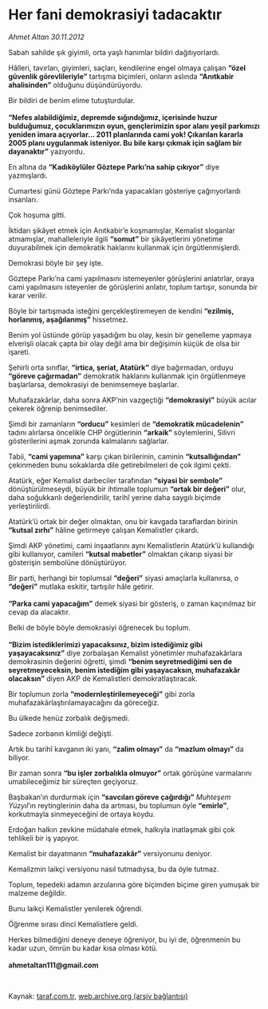 # Her fani demokrasiyi tadacaktır

*Ahmet Altan 30.11.2012*

<div class="yazi"><p>Sabah sahilde şık giyimli, orta yaşlı hanımlar bildiri dağıtıyorlardı.</p>
<p>Hâlleri, tavırları, giyimleri, saçları, kendilerine engel olmaya çalışan <b>“özel güvenlik görevlileriyle”</b> tartışma biçimleri, onların aslında <b>“Anıtkabir ahalisinden”</b> olduğunu düşündürüyordu.</p>
<p>Bir bildiri de benim elime tutuşturdular.<br/><br/><b>“Nefes alabildiğimiz, depremde sığındığımız, içerisinde huzur bulduğumuz, çocuklarımızın oyun, gençlerimizin spor alanı yeşil parkımızı yeniden imara açıyorlar... 2011 planlarında cami yok! Çıkarılan kararla 2005 planı uygulanmak isteniyor. Bu bile karşı çıkmak için sağlam bir dayanaktır”</b> yazıyordu.</p>
<p>En altına da <b>“Kadıköylüler Göztepe Parkı’na sahip çıkıyor”</b> diye yazmışlardı.</p>
<p>Cumartesi günü Göztepe Parkı’nda yapacakları gösteriye çağırıyorlardı insanları.</p>
<p>Çok hoşuma gitti.</p>
<p>İktidarı şikâyet etmek için Anıtkabir’e koşmamışlar, Kemalist sloganlar atmamışlar, mahalleleriyle ilgili <b>“somut”</b> bir şikâyetlerini yönetime duyurabilmek için demokratik haklarını kullanmak için örgütlenmişlerdi.</p>
<p>Demokrasi böyle bir şey işte.</p>
<p>Göztepe Parkı’na cami yapılmasını istemeyenler görüşlerini anlatırlar, oraya cami yapılmasını isteyenler de görüşlerini anlatır, toplum tartışır, sonunda bir karar verilir.</p>
<p>Böyle bir tartışmada isteğini gerçekleştiremeyen de kendini <b>“ezilmiş, horlanmış, aşağılanmış”</b> hissetmez.</p>
<p>Benim yol üstünde görüp yaşadığım bu olay, kesin bir genelleme yapmaya elverişli olacak çapta bir olay değil ama bir değişimin küçük de olsa bir işareti.</p>
<p>Şehirli orta sınıflar, <b>“irtica, şeriat, Atatürk”</b> diye bağırmadan, orduyu <b>“göreve çağırmadan”</b> demokratik haklarını kullanmak için örgütlenmeye başlarlarsa, demokrasiyi de benimsemeye başlarlar.</p>
<p>Muhafazakârlar, daha sonra AKP’nin vazgeçtiği <b>“demokrasiyi”</b> büyük acılar çekerek öğrenip benimsediler.</p>
<p>Şimdi bir zamanların <b>“orducu”</b> kesimleri de <b>“demokratik mücadelenin”</b> tadını alırlarsa öncelikle CHP örgütlerinin <b>“arkaik” </b>söylemlerini, Silivri gösterilerini aşmak zorunda kalmalarını sağlarlar.</p>
<p>Tabii, <b>“cami yapımına”</b> karşı çıkan birilerinin, caminin <b>“kutsallığından”</b> çekinmeden bunu sokaklarda dile getirebilmeleri de çok ilgimi çekti.</p>
<p>Atatürk, eğer Kemalist darbeciler tarafından <b>“siyasi bir sembole”</b> dönüştürülmeseydi, büyük bir ihtimalle toplumun <b>“ortak bir değeri”</b> olur, daha soğukkanlı değerlendirilir, tarihî yerine daha saygılı biçimde yerleştirilirdi.</p>
<p>Atatürk’ü ortak bir değer olmaktan, onu bir kavgada taraflardan birinin <b>“kutsal zırhı”</b> hâline getirmeye çalışan Kemalistler çıkardı.</p>
<p>Şimdi AKP yönetimi, cami inşaatlarını aynı Kemalistlerin Atatürk’ü kullandığı gibi kullanıyor, camileri <b>“kutsal mabetler”</b> olmaktan çıkarıp siyasi bir gösterişin sembolüne dönüştürüyor.</p>
<p>Bir parti, herhangi bir toplumsal <b>“değeri”</b> siyasi amaçlarla kullanırsa, o <b>“değeri”</b> mutlaka eskitir, tartışılır hâle getirir.<br/><br/><b>“Parka cami yapacağım”</b> demek siyasi bir gösteriş, o zaman kaçınılmaz bir cevap da alacaktır.</p>
<p>Belki de böyle böyle demokrasiyi öğrenecek bu toplum.<br/><br/><b>“Bizim istediklerimizi yapacaksınız, bizim istediğimiz gibi yaşayacaksınız”</b> diye zorbalaşan Kemalist yönetimler muhafazakârlara demokrasinin değerini öğretti, şimdi <b>“benim seyretmediğimi sen de seyretmeyeceksin, benim istediğim gibi yaşayacaksın, muhafazakâr olacaksın”</b> diyen AKP de Kemalistleri demokratlaştıracak.</p>
<p>Bir toplumun zorla <b>“modernleştirilemeyeceği”</b> gibi zorla muhafazakârlaştırılamayacağını da göreceğiz.</p>
<p>Bu ülkede henüz zorbalık değişmedi.</p>
<p>Sadece zorbanın kimliği değişti.</p>
<p>Artık bu tarihî kavganın iki yanı, <b>“zalim olmayı”</b> da <b>“mazlum olmayı”</b> da biliyor.</p>
<p>Bir zaman sonra <b>“bu işler zorbalıkla olmuyor”</b> ortak görüşüne varmalarını umabileceğimiz bir süreçten geçiyoruz.</p>
<p>Başbakan’ın durdurmak için <b>“savcıları göreve çağırdığı”</b> <i>Muhteşem Yüzyıl</i>’ın reytinglerinin daha da artması, bu toplumun öyle <b>“emirle”</b>, korkutmayla sinmeyeceğini de ortaya koydu.</p>
<p>Erdoğan halkın zevkine müdahale etmek, halkıyla inatlaşmak gibi çok tehlikeli bir iş yapıyor.</p>
<p>Kemalist bir dayatmanın <b>“muhafazakâr”</b> versiyonunu deniyor.</p>
<p>Kemalizmin laikçi versiyonu nasıl tutmadıysa, bu da öyle tutmaz.</p>
<p>Toplum, tepedeki adamın arzularına göre biçimden biçime giren yumuşak bir malzeme değildir.</p>
<p>Bunu laikçi Kemalistler yenilerek öğrendi.</p>
<p>Öğrenme sırası dinci Kemalistlere geldi.</p>
<p>Herkes bilmediğini deneye deneye öğreniyor, bu iyi de, öğrenmenin bu kadar uzun, ömrün bu kadar kısa olması kötü.<br/><br/><b>ahmetaltan111@gmail.com</b></p>
<p> </p>
</div>

Kaynak: [taraf.com.tr](http://www.taraf.com.tr/ahmet-altan/makale-her-fani-demokrasiyi-tadacaktir.htm), [web.archive.org (arşiv bağlantısı)](http://web.archive.org/web/20131107103734/http://www.taraf.com.tr/ahmet-altan/makale-her-fani-demokrasiyi-tadacaktir.htm)
